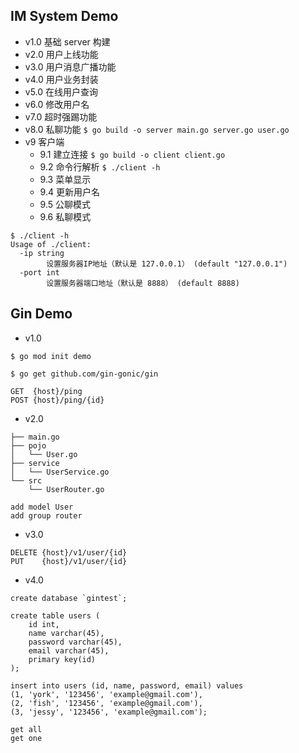 ## IM System Demo

- v1.0 基础 server 构建
- v2.0 用户上线功能
- v3.0 用户消息广播功能
- v4.0 用户业务封装
- v5.0 在线用户查询
- v6.0 修改用户名
- v7.0 超时强踢功能
- v8.0 私聊功能 `$ go build -o server main.go server.go user.go`
- v9 客户端
	- 9.1 建立连接 `$ go build -o client client.go`
	- 9.2 命令行解析 `$ ./client -h`
	- 9.3 菜单显示
	- 9.4 更新用户名
	- 9.5 公聊模式
	- 9.6 私聊模式

```
$ ./client -h
Usage of ./client:
  -ip string
        设置服务器IP地址（默认是 127.0.0.1） (default "127.0.0.1")
  -port int
        设置服务器端口地址（默认是 8888） (default 8888)
```

## Gin Demo

- v1.0

```
$ go mod init demo

$ go get github.com/gin-gonic/gin

GET  {host}/ping
POST {host}/ping/{id}
```

- v2.0

```
├── main.go
├── pojo
│   └── User.go
├── service
│   └── UserService.go
└── src
    └── UserRouter.go

add model User
add group router
```

- v3.0

```
DELETE {host}/v1/user/{id}
PUT    {host}/v1/user/{id}
```

- v4.0

```
create database `gintest`;

create table users (
    id int,
    name varchar(45),
    password varchar(45),
    email varchar(45),
    primary key(id)
);

insert into users (id, name, password, email) values
(1, 'york', '123456', 'example@gmail.com'),
(2, 'fish', '123456', 'example@gmail.com'),
(3, 'jessy', '123456', 'example@gmail.com');
```

```
get all
get one
```

